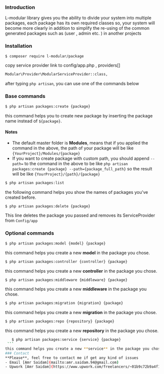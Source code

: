 ### Introduction
L-modular library gives you the ability to divide your system into multiple packages,
each package has its own required classes
so, your system will become more clearly
in addition to simplify the re-using of the common generated packages such as (user , admin etc. ) in another projects

### Installation

```sh
$ composer require l-modular/package
```
copy service provider link to config/app.php , providers[]

```sh
Modular\Provider\ModularServiceProvider::class,
```
after typing `php artisan`, you can use one of the commands below 
### Base commands
```sh
$ php artisan packages:create {package}
```
this command helps you to create new package by inserting the package name instead  of 
`${package}`.<br/>
#### Notes
- The default master folder is **Modules**, means that if you applied the command in the above, 
the path of your package will be like `{YourProject}/Modules/{package}`
- If you want to create package with custom path, you should append `--path=` to the command in the above
to be like `php artisan packages:create {package} --path={package_full_path}` so the result 
will be like `{YourProject}/{path}/{package}`
```sh
$ php artisan packages:list 
```
the following command helps you show the names of packages you've created before.
```sh
$ php artisan packages:delete {package}
```
This line deletes the package you passed and removes its ServiceProvider from `Config/app`
 
 ### Optional commands
 ```sh
 $ php artisan packages:model {model} {package}
 ```
 this command helps you create a new **model** in the package you chose.
  ```sh
  $ php artisan packages:controller {controller} {package}
  ```
  this command helps you create a new **controller** in the package you chose.
   ```sh
   $ php artisan packages:middleware {middleware} {package}
   ```
   this command helps you create a new **middleware** in the package you chose.
   ```sh
   $ php artisan packages:migration {migration} {package}
   ```
   this command helps you create a new **migration** in the package you chose.
   ```sh
   $ php artisan packages:repo {repository} {package}
   ```
   this command helps you create a new **repository** in the package you chose.
   ```sh
      $ php artisan packages:service {service} {package}
    ```
   this command helps you create a new **service** in the package you chose.
### Contact 
**Please**, feel free to contact me if get any kind of issues
 - Email [Amr Saidam](mailto:amr.saidam.94@gmail.com)
 - Upwork [Amr Saidam](https://www.upwork.com/freelancers/~01b9c72b9a4f1f9cfd)
 